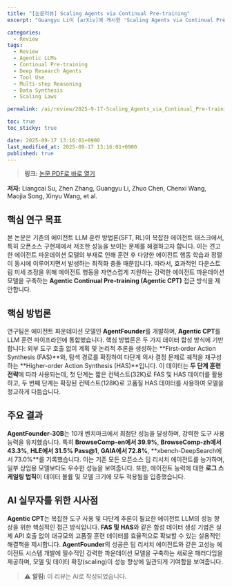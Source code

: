 ```yaml
---
title: "[논문리뷰] Scaling Agents via Continual Pre-training"
excerpt: "Guangyu Li이 [arXiv]에 게시한 'Scaling Agents via Continual Pre-training' 논문에 대한 자세한 리뷰입니다."

categories:
  - Review
tags:
  - Review
  - Agentic LLMs
  - Continual Pre-training
  - Deep Research Agents
  - Tool Use
  - Multi-step Reasoning
  - Data Synthesis
  - Scaling Laws

permalink: /ai/review/2025-9-17-Scaling_Agents_via_Continual_Pre-training/

toc: true
toc_sticky: true

date: 2025-09-17 13:16:01+0900
last_modified_at: 2025-09-17 13:16:01+0900
published: true
---
```

> **링크:** [논문 PDF로 바로 열기](https://arxiv.org/abs/2509.13310)

**저자:** Liangcai Su, Zhen Zhang, Guangyu Li, Zhuo Chen, Chenxi Wang, Maojia Song, Xinyu Wang, et al.



## 핵심 연구 목표
본 논문은 기존의 에이전트 LLM 훈련 방법론(SFT, RL)이 복잡한 에이전트 태스크에서, 특히 오픈소스 구현체에서 저조한 성능을 보이는 문제를 해결하고자 합니다. 이는 견고한 에이전트 파운데이션 모델의 부재로 인해 훈련 후 다양한 에이전트 행동 학습과 정렬이 동시에 이루어지면서 발생하는 최적화 충돌 때문입니다. 따라서, 효과적인 다운스트림 미세 조정을 위해 에이전트 행동을 자연스럽게 지원하는 강력한 에이전트 파운데이션 모델을 구축하는 **Agentic Continual Pre-training (Agentic CPT)** 접근 방식을 제안합니다.

## 핵심 방법론
연구팀은 에이전트 파운데이션 모델인 **AgentFounder**를 개발하며, **Agentic CPT**를 LLM 훈련 파이프라인에 통합했습니다. 핵심 방법론은 두 가지 데이터 합성 방식에 기반합니다: 외부 도구 호출 없이 계획 및 논리적 추론을 생성하는 **First-order Action Synthesis (FAS)**와, 탐색 경로를 확장하여 다단계 의사 결정 문제로 궤적을 재구성하는 **Higher-order Action Synthesis (HAS)**입니다. 이 데이터는 **두 단계 훈련 전략**에 따라 사용되는데, 첫 단계는 짧은 컨텍스트(32K)로 FAS 및 HAS 데이터를 활용하고, 두 번째 단계는 확장된 컨텍스트(128K)로 고품질 HAS 데이터를 사용하여 모델을 정교하게 다듬습니다.

## 주요 결과
**AgentFounder-30B**는 10개 벤치마크에서 최첨단 성능을 달성하며, 강력한 도구 사용 능력을 유지했습니다. 특히 **BrowseComp-en에서 39.9%**, **BrowseComp-zh에서 43.3%**, **HLE에서 31.5% Pass@1**, **GAIA에서 72.8%**, **xbench-DeepSearch에서 73.0%**를 기록했습니다. 이는 기존 모든 오픈소스 딥 리서치 에이전트를 능가하며, 일부 상업용 모델보다도 우수한 성능을 보여줍니다. 또한, 에이전트 능력에 대한 **로그 스케일링 법칙**이 데이터 볼륨 및 모델 크기에 모두 적용됨을 입증했습니다.

## AI 실무자를 위한 시사점
**Agentic CPT**는 복잡한 도구 사용 및 다단계 추론이 필요한 에이전트 LLM의 성능 향상을 위한 핵심적인 접근 방식입니다. **FAS 및 HAS**와 같은 합성 데이터 생성 기법은 실제 API 호출 없이 대규모의 고품질 훈련 데이터를 효율적으로 확보할 수 있는 실용적인 해결책을 제시합니다. **AgentFounder**의 성공은 딥 리서치 에이전트와 같은 고성능 에이전트 시스템 개발에 필수적인 강력한 파운데이션 모델을 구축하는 새로운 패러다임을 제공하며, 모델 및 데이터 확장(scaling)이 성능 향상에 일관되게 기여함을 보여줍니다.

> ⚠️ **알림:** 이 리뷰는 AI로 작성되었습니다.